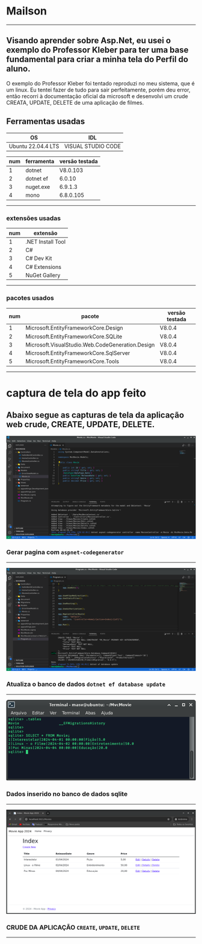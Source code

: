 # Mailson 
---
Visando aprender sobre Asp.Net, eu usei o  exemplo do Professor Kleber para ter uma base fundamental para criar a minha tela do Perfil do aluno. 
---

O exemplo do Professor Kleber foi tentado reproduzi no meu sistema, que é um linux. Eu tentei fazer de tudo para sair perfeitamente, porém deu error, então recorri à documentação oficial da microsoft e desenvolvi um crude CREATA, UPDATE, DELETE de uma aplicação de filmes.



## Ferramentas usadas
| OS  | IDL |
| --- | --- |
| Ubuntu 22.04.4 LTS | VISUAL STUDIO CODE |

| num | ferramenta|versão testada|
| --- |    ---    |---      |
| 1   | dotnet    |V8.0.103|
| 2   | dotnet ef |6.0.10   |
| 3   | nuget.exe |6.9.1.3  |
| 4   | mono      |6.8.0.105|

---



### extensões usadas

| num  | extensão |
| --- | --- |
| 1 | .NET Install Tool |
| 2 | C# |
| 3 | C# Dev Kit |
| 4 | C# Extensions |
| 5 | NuGet Gallery |
---

### pacotes usados
| num | pacote                                         |versão testada|
| ---|              ---                                |--- |
| 1  |Microsoft.EntityFrameworkCore.Design             |V8.0.4|
| 2  |Microsoft.EntityFrameworkCore.SQLite             |V8.0.4|
| 3  |Microsoft.VisualStudio.Web.CodeGeneration.Design |V8.0.4|
| 4  |Microsoft.EntityFrameworkCore.SqlServer          |V8.0.4| 
| 5  |Microsoft.EntityFrameworkCore.Tools             |V8.0.4| 
    
---



 
 # captura de tela do app feito
 ## Abaixo segue as capturas de tela da aplicação web crude, CREATE, UPDATE, DELETE.

<img alt="pagina migration" src="_img/gerar_paginas.png">

### Gerar pagina com `aspnet-codegenerator`
---


<img alt="pagina migration" src="_img/dtabase_update.png">

### Atualiza o banco de dados `dotnet ef database update`

---



<img alt="pagina migration" src="_img/dados_inseridos_no_sqlite.png">

### Dados inserido no banco de dados sqlite
---


<img alt="pagina migration" src="_img/crud.png">

### CRUDE DA APLICAÇÃO `CREATE`, `UPDATE`, `DELETE`
---


